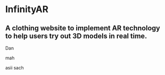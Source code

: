 # InfinityAR

## A clothing website to implement AR technology to help users try out 3D models in real time.

Dan

mah

asii
sach
